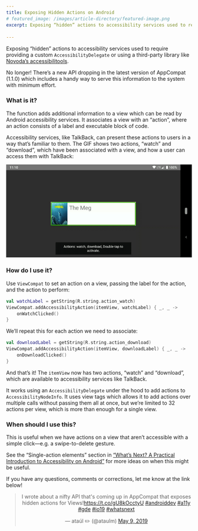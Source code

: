 ```yaml
---
title: Exposing Hidden Actions on Android
# featured_image: /images/article-directory/featured-image.png
excerpt: Exposing “hidden” actions to accessibility services used to require providing a custom AccessibilityDelegate or using a third-party library like Novoda’s accessibilitools. No longer! There’s a new API dropping in the latest version of AppCompat (1.1.0) which includes a handy way to serve this information to the system with minimum effort.

---
```


Exposing “hidden” actions to accessibility services used to require providing a custom `AccessibilityDelegate` or using a third-party library like [Novoda’s accessibilitools](https://github.com/novoda/accessibilitools/).

No longer! There’s a new API dropping in the latest version of AppCompat (1.1.0) which includes a handy way to serve this information to the system with minimum effort.

### What is it?

The function adds additional information to a view which can be read by Android accessibility services. It associates a view with an “action”, where an action consists of a label and executable block of code.

Accessibility services, like TalkBack, can present these actions to users in a way that’s familiar to them. The GIF shows two actions, “watch” and “download”, which have been associated with a view, and how a user can access them with TalkBack:

![](/images/exposing-hidden-actions-on-android/custom-action-click.gif)

### How do I use it?

Use `ViewCompat` to set an action on a view, passing the label for the action, and the action to perform:

```kotlin
val watchLabel = getString(R.string.action_watch)
ViewCompat.addAccessibilityAction(itemView, watchLabel) { _, _ ->
    onWatchClicked()
}
```

We’ll repeat this for each action we need to associate:

```kotlin
val downloadLabel = getString(R.string.action_download)
ViewCompat.addAccessibilityAction(itemView, downloadLabel) { _, _ ->
    onDownloadClicked()
}
```

And that’s it! The `itemView` now has two actions, “watch” and “download”, which are available to accessibility services like TalkBack.

It works using an `AccessibilityDelegate` under the hood to add actions to `AccessibilityNodeInfo`. It uses view tags which allows it to add actions over multiple calls without passing them all at once, but we’re limited to 32 actions per view, which is more than enough for a single view.

### When should I use this?

This is useful when we have actions on a view that aren’t accessible with a simple click—e.g. a swipe-to-delete gesture.

See the “Single-action elements” section in [“What’s Next? A Practical Introduction to Accessibility on Android”](https://proandroiddev.com/whats-next-a-practical-introduction-to-accessibility-on-android-79c90d27e124) for more ideas on when this might be useful.

If you have any questions, comments or corrections, let me know at the link below!

<center>
<blockquote class="twitter-tweet" data-dnt="true"><p lang="en" dir="ltr">I wrote about a nifty API that&#39;s coming up in AppCompat that exposes hidden actions for Views!<a href="https://t.co/gU8kOcctyU">https://t.co/gU8kOcctyU</a> <a href="https://twitter.com/hashtag/androiddev?src=hash&amp;ref_src=twsrc%5Etfw">#androiddev</a> <a href="https://twitter.com/hashtag/a11y?src=hash&amp;ref_src=twsrc%5Etfw">#a11y</a> <a href="https://twitter.com/hashtag/gde?src=hash&amp;ref_src=twsrc%5Etfw">#gde</a> <a href="https://twitter.com/hashtag/io19?src=hash&amp;ref_src=twsrc%5Etfw">#io19</a> <a href="https://twitter.com/hashtag/whatsnext?src=hash&amp;ref_src=twsrc%5Etfw">#whatsnext</a></p>&mdash; ataúl ✏️ (@ataulm) <a href="https://twitter.com/ataulm/status/1126340698867814400?ref_src=twsrc%5Etfw">May 9, 2019</a></blockquote>
</center>